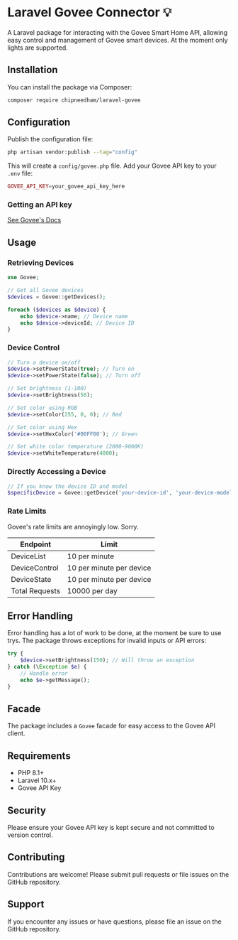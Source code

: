 # Laravel Govee Connector 💡

A Laravel package for interacting with the Govee Smart Home API, allowing easy control and management of Govee smart devices. At the moment only lights are supported.

## Installation

You can install the package via Composer:

```bash
composer require chipneedham/laravel-govee
```

## Configuration

Publish the configuration file:

```bash
php artisan vendor:publish --tag="config"
```

This will create a `config/govee.php` file. Add your Govee API key to your `.env` file:

```php
GOVEE_API_KEY=your_govee_api_key_here
```
### Getting an API key
[See Govee's Docs](https://developer.govee.com/reference/apply-you-govee-api-key)

## Usage

### Retrieving Devices

```php
use Govee;

// Get all Govee devices
$devices = Govee::getDevices();

foreach ($devices as $device) {
    echo $device->name; // Device name
    echo $device->deviceId; // Device ID
}
```

### Device Control

```php
// Turn a device on/off
$device->setPowerState(true); // Turn on
$device->setPowerState(false); // Turn off

// Set brightness (1-100)
$device->setBrightness(50);

// Set color using RGB
$device->setColor(255, 0, 0); // Red

// Set color using Hex
$device->setHexColor('#00FF00'); // Green

// Set white color temperature (2000-9000K)
$device->setWhiteTemperature(4000);
```

### Directly Accessing a Device

```php
// If you know the device ID and model
$specificDevice = Govee::getDevice('your-device-id', 'your-device-model');
```

### Rate Limits

Govee's rate limits are annoyingly low. Sorry.

| Endpoint         | Limit                    |
|------------------|--------------------------|
| DeviceList       | 10 per minute           |
| DeviceControl    | 10 per minute per device |
| DeviceState      | 10 per minute per device |
| Total Requests   | 10000 per day           |

## Error Handling

Error handling has a lot of work to be done, at the moment be sure to use trys.
The package throws exceptions for invalid inputs or API errors:

```php
try {
    $device->setBrightness(150); // Will throw an exception
} catch (\Exception $e) {
    // Handle error
    echo $e->getMessage();
}
```

## Facade

The package includes a `Govee` facade for easy access to the Govee API client.

## Requirements

- PHP 8.1+
- Laravel 10.x+
- Govee API Key

## Security

Please ensure your Govee API key is kept secure and not committed to version control.

## Contributing

Contributions are welcome! Please submit pull requests or file issues on the GitHub repository.

## Support

If you encounter any issues or have questions, please file an issue on the GitHub repository.
